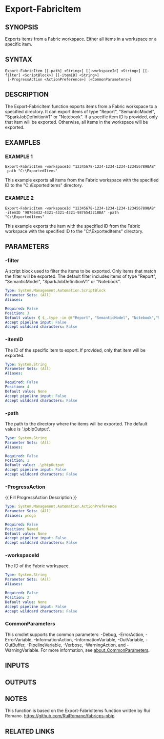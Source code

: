 # Export-FabricItem

## SYNOPSIS
Exports items from a Fabric workspace.
Either all items in a workspace or a specific item.

## SYNTAX

```
Export-FabricItem [[-path] <String>] [[-workspaceId] <String>] [[-filter] <ScriptBlock>] [[-itemID] <String>]
 [-ProgressAction <ActionPreference>] [<CommonParameters>]
```

## DESCRIPTION
The Export-FabricItem function exports items from a Fabric workspace to a specified directory.
It can export items of type "Report", "SemanticModel", "SparkJobDefinitionV1" or "Notebook".
If a specific item ID is provided, only that item will be exported.
Otherwise, all items in the workspace will be exported.

## EXAMPLES

### EXAMPLE 1
```
Export-FabricItem -workspaceId "12345678-1234-1234-1234-1234567890AB" -path "C:\ExportedItems"
```

This example exports all items from the Fabric workspace with the specified ID to the "C:\ExportedItems" directory.

### EXAMPLE 2
```
Export-FabricItem -workspaceId "12345678-1234-1234-1234-1234567890AB" -itemID "98765432-4321-4321-4321-9876543210BA" -path "C:\ExportedItems"
```

This example exports the item with the specified ID from the Fabric workspace with the specified ID to the "C:\ExportedItems" directory.

## PARAMETERS

### -filter
A script block used to filter the items to be exported.
Only items that match the filter will be exported.
The default filter includes items of type "Report", "SemanticModel", "SparkJobDefinitionV1" or "Notebook".

```yaml
Type: System.Management.Automation.ScriptBlock
Parameter Sets: (All)
Aliases:

Required: False
Position: 3
Default value: { $_.type -in @("Report", "SemanticModel", "Notebook","SparkJobDefinitionV1") }
Accept pipeline input: False
Accept wildcard characters: False
```

### -itemID
The ID of the specific item to export.
If provided, only that item will be exported.

```yaml
Type: System.String
Parameter Sets: (All)
Aliases:

Required: False
Position: 4
Default value: None
Accept pipeline input: False
Accept wildcard characters: False
```

### -path
The path to the directory where the items will be exported.
The default value is '.\pbipOutput'.

```yaml
Type: System.String
Parameter Sets: (All)
Aliases:

Required: False
Position: 1
Default value: .\pbipOutput
Accept pipeline input: False
Accept wildcard characters: False
```

### -ProgressAction
{{ Fill ProgressAction Description }}

```yaml
Type: System.Management.Automation.ActionPreference
Parameter Sets: (All)
Aliases: proga

Required: False
Position: Named
Default value: None
Accept pipeline input: False
Accept wildcard characters: False
```

### -workspaceId
The ID of the Fabric workspace.

```yaml
Type: System.String
Parameter Sets: (All)
Aliases:

Required: False
Position: 2
Default value: None
Accept pipeline input: False
Accept wildcard characters: False
```

### CommonParameters
This cmdlet supports the common parameters: -Debug, -ErrorAction, -ErrorVariable, -InformationAction, -InformationVariable, -OutVariable, -OutBuffer, -PipelineVariable, -Verbose, -WarningAction, and -WarningVariable. For more information, see [about_CommonParameters](http://go.microsoft.com/fwlink/?LinkID=113216).

## INPUTS

## OUTPUTS

## NOTES
This function is based on the Export-FabricItems function written by Rui Romano.
https://github.com/RuiRomano/fabricps-pbip

## RELATED LINKS
